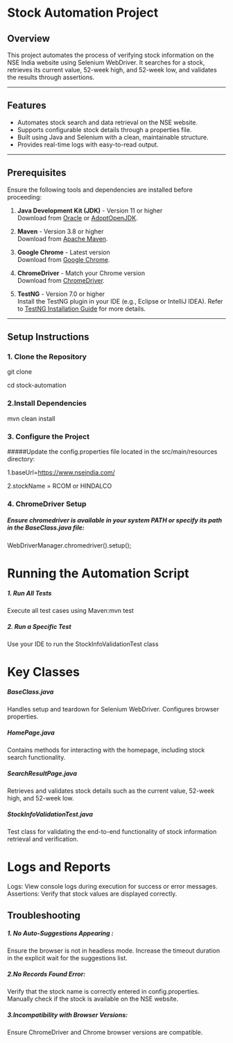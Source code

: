 # Stock Automation Project

## Overview
This project automates the process of verifying stock information on the NSE India website using Selenium WebDriver. It searches for a stock, retrieves its current value, 52-week high, and 52-week low, and validates the results through assertions.

---

## Features
- Automates stock search and data retrieval on the NSE website.
- Supports configurable stock details through a properties file.
- Built using Java and Selenium with a clean, maintainable structure.
- Provides real-time logs with easy-to-read output.

---

## Prerequisites

Ensure the following tools and dependencies are installed before proceeding:

1. **Java Development Kit (JDK)** - Version 11 or higher  
   Download from [Oracle](https://www.oracle.com/java/technologies/javase-downloads.html) or [AdoptOpenJDK](https://adoptopenjdk.net/).

2. **Maven** - Version 3.8 or higher  
   Download from [Apache Maven](https://maven.apache.org/download.cgi).

3. **Google Chrome** - Latest version  
   Download from [Google Chrome](https://www.google.com/chrome/).

4. **ChromeDriver** - Match your Chrome version  
   Download from [ChromeDriver](https://sites.google.com/chromium.org/driver/).
   
5. **TestNG** - Version 7.0 or higher  
   Install the TestNG plugin in your IDE (e.g., Eclipse or IntelliJ IDEA). 
   Refer to [TestNG Installation Guide](https://testng.org/doc/eclipse.html) for more details.


---

## Setup Instructions

### 1. Clone the Repository
git clone <repository-url>

cd stock-automation

### 2.Install Dependencies
mvn clean install

### 3. Configure the Project
#####Update the config.properties file located in the src/main/resources directory:

1.baseUrl=https://www.nseindia.com/

2.stockName = RCOM or HINDALCO

### 4. ChromeDriver Setup
##### Ensure chromedriver is available in your system PATH or specify its path in the BaseClass.java file:
WebDriverManager.chromedriver().setup();

# Running the Automation Script
##### 1. Run All Tests
Execute all test cases using Maven:mvn test

##### 2. Run a Specific Test
Use your IDE to run the StockInfoValidationTest class 

   
# Key Classes
##### BaseClass.java
Handles setup and teardown for Selenium WebDriver. Configures browser properties.

##### HomePage.java
Contains methods for interacting with the homepage, including stock search functionality.

##### SearchResultPage.java
Retrieves and validates stock details such as the current value, 52-week high, and 52-week low.

##### StockInfoValidationTest.java
Test class for validating the end-to-end functionality of stock information retrieval and verification.

# Logs and Reports
Logs: View console logs during execution for success or error messages.
Assertions: Verify that stock values are displayed correctly.

## Troubleshooting
##### 1. No Auto-Suggestions Appearing :
Ensure the browser is not in headless mode.
Increase the timeout duration in the explicit wait for the suggestions list.

##### 2.No Records Found Error:
Verify that the stock name is correctly entered in config.properties.
Manually check if the stock is available on the NSE website.

##### 3.Incompatibility with Browser Versions:
Ensure ChromeDriver and Chrome browser versions are compatible.
